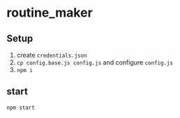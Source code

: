 # routine_maker

## Setup
1. create `credentials.json`
2. `cp config.base.js config.js` and configure `config.js`
3. `npm i`

## start
`npm start`
